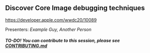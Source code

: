 ## Discover Core Image debugging techniques

https://developer.apple.com/wwdc20/10089

Presenters: _Example Guy, Another Person_

##### TO-DO! You can contribute to this session, please see [CONTRIBUTING.md](CONTRIBUTING.md)
